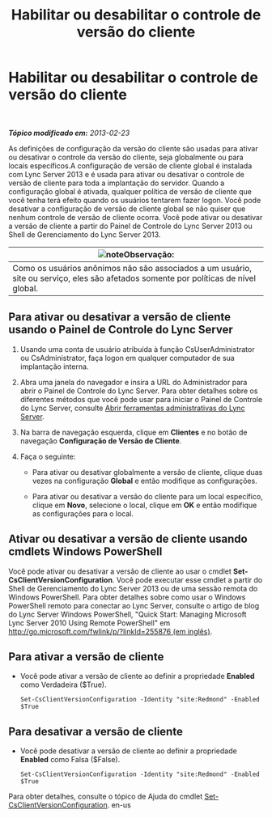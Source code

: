 ﻿---
title: Habilitar ou desabilitar o controle de versão do cliente
TOCTitle: Habilitar ou desabilitar o controle de versão do cliente
ms:assetid: 33a98cb9-a979-4bb6-afb2-512f601d7ac5
ms:mtpsurl: https://technet.microsoft.com/pt-br/library/JJ898475(v=OCS.15)
ms:contentKeyID: 52057595
ms.date: 05/19/2016
mtps_version: v=OCS.15
ms.translationtype: HT
---

# Habilitar ou desabilitar o controle de versão do cliente

 

_**Tópico modificado em:** 2013-02-23_

As definições de configuração da versão do cliente são usadas para ativar ou desativar o controle da versão do cliente, seja globalmente ou para locais específicos.A configuração de versão de cliente global é instalada com Lync Server 2013 e é usada para ativar ou desativar o controle de versão de cliente para toda a implantação do servidor. Quando a configuração global é ativada, qualquer política de versão de cliente que você tenha terá efeito quando os usuários tentarem fazer logon. Você pode desativar a configuração de versão de cliente global se não quiser que nenhum controle de versão de cliente ocorra. Você pode ativar ou desativar a versão de cliente a partir do Painel de Controle do Lync Server 2013 ou Shell de Gerenciamento do Lync Server 2013.

<table>
<thead>
<tr class="header">
<th><img src="images/Gg425756.note(OCS.15).gif" title="note" alt="note" />Observação:</th>
</tr>
</thead>
<tbody>
<tr class="odd">
<td>Como os usuários anônimos não são associados a um usuário, site ou serviço, eles são afetados somente por políticas de nível global.</td>
</tr>
</tbody>
</table>


## Para ativar ou desativar a versão de cliente usando o Painel de Controle do Lync Server

1.  Usando uma conta de usuário atribuída à função CsUserAdministrator ou CsAdministrator, faça logon em qualquer computador de sua implantação interna.

2.  Abra uma janela do navegador e insira a URL do Administrador para abrir o Painel de Controle do Lync Server. Para obter detalhes sobre os diferentes métodos que você pode usar para iniciar o Painel de Controle do Lync Server, consulte [Abrir ferramentas administrativas do Lync Server](lync-server-2013-open-lync-server-administrative-tools.md).

3.  Na barra de navegação esquerda, clique em **Clientes** e no botão de navegação **Configuração de Versão de Cliente**.

4.  Faça o seguinte:
    
      - Para ativar ou desativar globalmente a versão de cliente, clique duas vezes na configuração **Global** e então modifique as configurações.
    
      - Para ativar ou desativar a versão do cliente para um local específico, clique em **Novo**, selecione o local, clique em **OK** e então modifique as configurações para o local.

## Ativar ou desativar a versão de cliente usando cmdlets Windows PowerShell

Você pode ativar ou desativar a versão de cliente ao usar o cmdlet **Set-CsClientVersionConfiguration**. Você pode executar esse cmdlet a partir do Shell de Gerenciamento do Lync Server 2013 ou de uma sessão remota do Windows PowerShell. Para obter detalhes sobre como usar o Windows PowerShell remoto para conectar ao Lync Server, consulte o artigo de blog do Lync Server Windows PowerShell, "Quick Start: Managing Microsoft Lync Server 2010 Using Remote PowerShell" em [http://go.microsoft.com/fwlink/p/?linkId=255876 (em inglês)](http://go.microsoft.com/fwlink/p/?linkid=255876).

## Para ativar a versão de cliente

  - Você pode ativar a versão de cliente ao definir a propriedade **Enabled** como Verdadeira ($True).
    
        Set-CsClientVersionConfiguration -Identity "site:Redmond" -Enabled $True

## Para desativar a versão de cliente

  - Você pode desativar a versão de cliente ao definir a propriedade **Enabled** como Falsa ($False).
    
        Set-CsClientVersionConfiguration -Identity "site:Redmond" -Enabled $True

Para obter detalhes, consulte o tópico de Ajuda do cmdlet [Set-CsClientVersionConfiguration](https://docs.microsoft.com/en-us/powershell/module/skype/Set-CsClientVersionConfiguration). en-us

